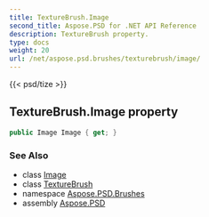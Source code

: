 ```yaml
---
title: TextureBrush.Image
second_title: Aspose.PSD for .NET API Reference
description: TextureBrush property. 
type: docs
weight: 20
url: /net/aspose.psd.brushes/texturebrush/image/
---
```

{{< psd/tize >}}
## TextureBrush.Image property

```csharp
public Image Image { get; }
```

### See Also

* class [Image](../../../aspose.psd/image/)
* class [TextureBrush](../)
* namespace [Aspose.PSD.Brushes](../../texturebrush/)
* assembly [Aspose.PSD](../../../)


